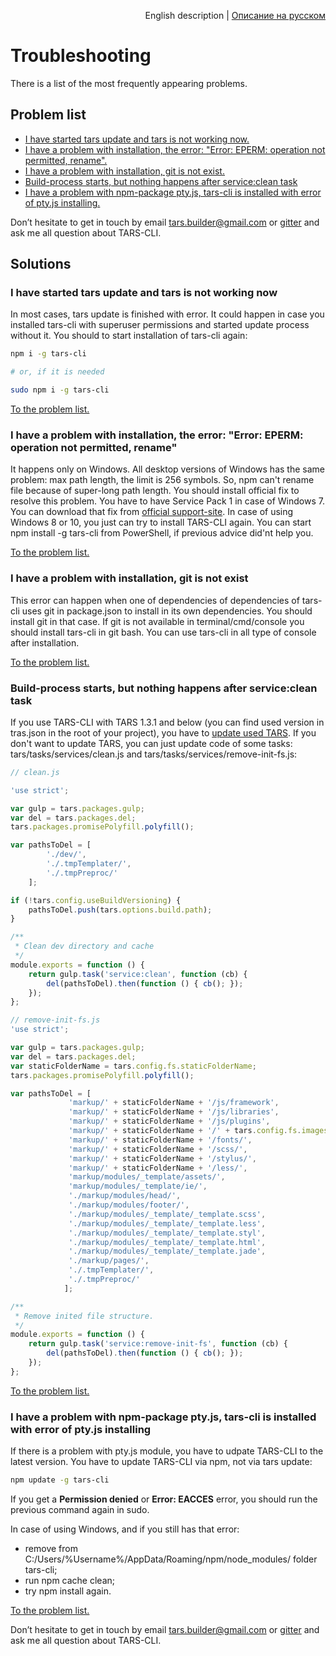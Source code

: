 <p align="right">
English description | <a href="../ru/troubleshooting.md">Описание на русском</a>
</p>

# Troubleshooting

There is a list of the most frequently appearing problems.

## Problem list

* [I have started tars update and tars is not working now.](#I-have-started-tars-update-and-tars-is-not-working-now)
* [I have a problem with installation, the error: "Error: EPERM: operation not permitted, rename".](#I-have-a-problem-with-installation-the-error-error-eperm-operation-not-permitted-rename)
* [I have a problem with installation, git is not exist.](#I-have-a-problem-with-installation-git-is-not-exist)
* [Build-process starts, but nothing happens after service:clean task](#Build-process-starts-but-nothing-happens-after-serviceclean-task)
* [I have a problem with npm-package pty.js, tars-cli is installed with error of pty.js installing.](#I-have-a-problem-with-npm-package-ptyjs-tars-cli-is-installed-with-error-of-ptyjs-installing)

Don’t hesitate to get in touch by email [tars.builder@gmail.com](tars.builder@gmail.com) or [gitter](https://gitter.im/tars/tars-cli?utm_source=badge&utm_medium=badge&utm_campaign=pr-badge&utm_content=body_badge) and ask me all question about TARS-CLI.

## Solutions

### I have started tars update and tars is not working now

In most cases, tars update is finished with error. It could happen in case you installed tars-cli with superuser permissions and started update process without it. You should to start installation of tars-cli again:

```bash
npm i -g tars-cli

# or, if it is needed

sudo npm i -g tars-cli
```

[To the problem list.](#Problem-list)

### I have a problem with installation, the error: "Error: EPERM: operation not permitted, rename"

It happens only on Windows. All desktop versions of Windows has the same problem: max path length, the limit is 256 symbols. So, npm can't rename file because of super-long path length. You should install official fix to resolve this problem. You have to have Service Pack 1 in case of Windows 7. You can download that fix from [official support-site](https://support.microsoft.com/en-us/kb/2891362). In case of using Windows 8 or 10, you just can try to install TARS-CLI again.
You can start npm install -g tars-cli from PowerShell, if previous advice did'nt help you.

[To the problem list.](#Problem-list)

### I have a problem with installation, git is not exist

This error can happen when one of dependencies of dependencies of tars-cli uses git in package.json to install in its own dependencies. You should install git in that case. If git is not available in terminal/cmd/console you should install tars-cli in git bash. You can use tars-cli in all type of console after installation.

[To the problem list.](#Problem-list)

### Build-process starts, but nothing happens after service:clean task

If you use TARS-CLI with TARS 1.3.1 and below (you can find used version in tras.json in the root of your project), you have to [update used TARS](https://github.com/tars/tars/blob/master/docs/en/update-guide.md).
If you don't want to update TARS, you can just update code of some tasks: tars/tasks/services/clean.js and tars/tasks/services/remove-init-fs.js:

```javascript
// clean.js

'use strict';

var gulp = tars.packages.gulp;
var del = tars.packages.del;
tars.packages.promisePolyfill.polyfill();

var pathsToDel = [
        './dev/',
        './.tmpTemplater/',
        './.tmpPreproc/'
    ];

if (!tars.config.useBuildVersioning) {
    pathsToDel.push(tars.options.build.path);
}

/**
 * Clean dev directory and cache
 */
module.exports = function () {
    return gulp.task('service:clean', function (cb) {
        del(pathsToDel).then(function () { cb(); });
    });
};

// remove-init-fs.js
'use strict';

var gulp = tars.packages.gulp;
var del = tars.packages.del;
var staticFolderName = tars.config.fs.staticFolderName;
tars.packages.promisePolyfill.polyfill();

var pathsToDel = [
             'markup/' + staticFolderName + '/js/framework',
             'markup/' + staticFolderName + '/js/libraries',
             'markup/' + staticFolderName + '/js/plugins',
             'markup/' + staticFolderName + '/' + tars.config.fs.imagesFolderName + '/',
             'markup/' + staticFolderName + '/fonts/',
             'markup/' + staticFolderName + '/scss/',
             'markup/' + staticFolderName + '/stylus/',
             'markup/' + staticFolderName + '/less/',
             'markup/modules/_template/assets/',
             'markup/modules/_template/ie/',
             './markup/modules/head/',
             './markup/modules/footer/',
             './markup/modules/_template/_template.scss',
             './markup/modules/_template/_template.less',
             './markup/modules/_template/_template.styl',
             './markup/modules/_template/_template.html',
             './markup/modules/_template/_template.jade',
             './markup/pages/',
             './.tmpTemplater/',
             './.tmpPreproc/'
            ];

/**
 * Remove inited file structure.
 */
module.exports = function () {
    return gulp.task('service:remove-init-fs', function (cb) {
        del(pathsToDel).then(function () { cb(); });
    });
};

```

[To the problem list.](#Problem-list)

### I have a problem with npm-package pty.js, tars-cli is installed with error of pty.js installing

If there is a problem with pty.js module, you have to udpate TARS-CLI to the latest version. You have to update TARS-CLI via npm, not via tars update:

```bash
npm update -g tars-cli
```

If you get a **Permission denied** or **Error: EACCES** error, you should run the previous command again in sudo.

In case of using Windows, and if you still has that error:
* remove from C:/Users/%Username%/AppData/Roaming/npm/node_modules/ folder tars-cli;
* run npm cache clean;
* try npm install again.

[To the problem list.](#Problem-list)

Don’t hesitate to get in touch by email [tars.builder@gmail.com](tars.builder@gmail.com) or [gitter](https://gitter.im/tars/tars-cli?utm_source=badge&utm_medium=badge&utm_campaign=pr-badge&utm_content=body_badge) and ask me all question about TARS-CLI.
